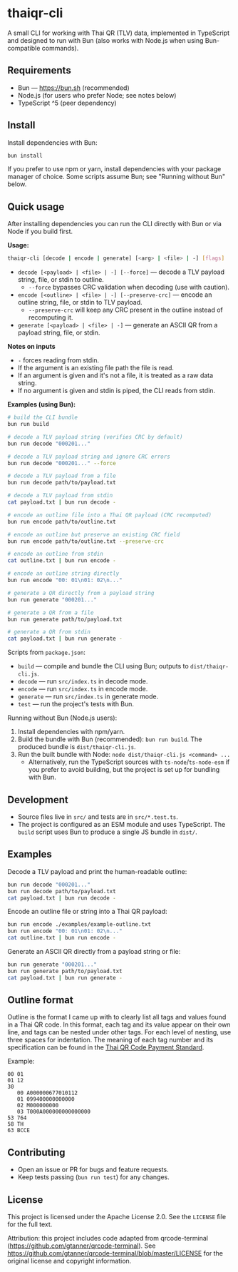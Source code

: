 # thaiqr-cli

A small CLI for working with Thai QR (TLV) data, implemented in TypeScript and designed to run with Bun (also works with Node.js when using Bun-compatible commands).

## Requirements

- Bun — https://bun.sh (recommended)
- Node.js (for users who prefer Node; see notes below)
- TypeScript ^5 (peer dependency)

## Install

Install dependencies with Bun:

```bash
bun install
```

If you prefer to use npm or yarn, install dependencies with your package manager of choice. Some scripts assume Bun; see "Running without Bun" below.

## Quick usage

After installing dependencies you can run the CLI directly with Bun or via Node if you build first.

**Usage:**

```bash
thaiqr-cli [decode | encode | generate] [<arg> | <file> | -] [flags]
```

- `decode [<payload> | <file> | -] [--force]` — decode a TLV payload string, file, or stdin to outline.
  - `--force` bypasses CRC validation when decoding (use with caution).
- `encode [<outline> | <file> | -] [--preserve-crc]` — encode an outline string, file, or stdin to TLV payload.
  - `--preserve-crc` will keep any CRC present in the outline instead of recomputing it.
- `generate [<payload> | <file> | -]` — generate an ASCII QR from a payload string, file, or stdin.

**Notes on inputs**
- `-` forces reading from stdin.
- If the argument is an existing file path the file is read.
- If an argument is given and it's not a file, it is treated as a raw data string.
- If no argument is given and stdin is piped, the CLI reads from stdin.

**Examples (using Bun):**

```bash
# build the CLI bundle
bun run build

# decode a TLV payload string (verifies CRC by default)
bun run decode "000201..."

# decode a TLV payload string and ignore CRC errors
bun run decode "000201..." --force

# decode a TLV payload from a file
bun run decode path/to/payload.txt

# decode a TLV payload from stdin
cat payload.txt | bun run decode -

# encode an outline file into a Thai QR payload (CRC recomputed)
bun run encode path/to/outline.txt

# encode an outline but preserve an existing CRC field
bun run encode path/to/outline.txt --preserve-crc

# encode an outline from stdin
cat outline.txt | bun run encode -

# encode an outline string directly
bun run encode "00: 01\n01: 02\n..."

# generate a QR directly from a payload string
bun run generate "000201..."

# generate a QR from a file
bun run generate path/to/payload.txt

# generate a QR from stdin
cat payload.txt | bun run generate -
```

Scripts from `package.json`:

- `build` — compile and bundle the CLI using Bun; outputs to `dist/thaiqr-cli.js`.
- `decode` — run `src/index.ts` in decode mode.
- `encode` — run `src/index.ts` in encode mode.
- `generate` — run `src/index.ts` in generate mode.
- `test` — run the project's tests with Bun.

Running without Bun (Node.js users):

1. Install dependencies with npm/yarn.
2. Build the bundle with Bun (recommended): `bun run build`. The produced bundle is `dist/thaiqr-cli.js`.
3. Run the built bundle with Node: `node dist/thaiqr-cli.js <command> ...`
   - Alternatively, run the TypeScript sources with `ts-node`/`ts-node-esm` if you prefer to avoid building, but the project is set up for bundling with Bun.

## Development

- Source files live in `src/` and tests are in `src/*.test.ts`.
- The project is configured as an ESM module and uses TypeScript. The `build` script uses Bun to produce a single JS bundle in `dist/`.

## Examples

Decode a TLV payload and print the human-readable outline:

```bash
bun run decode "000201..."
bun run decode path/to/payload.txt
cat payload.txt | bun run decode -
```

Encode an outline file or string into a Thai QR payload:

```bash
bun run encode ./examples/example-outline.txt
bun run encode "00: 01\n01: 02\n..."
cat outline.txt | bun run encode -
```

Generate an ASCII QR directly from a payload string or file:

```bash
bun run generate "000201..."
bun run generate path/to/payload.txt
cat payload.txt | bun run generate -
```

## Outline format

Outline is the format I came up with to clearly list all tags and values found in a Thai QR code. In this format, each tag and its value appear on their own line, and tags can be nested under other tags. For each level of nesting, use three spaces for indentation. The meaning of each tag number and its specification can be found in the [Thai QR Code Payment Standard](https://www.bot.or.th/content/dam/bot/fipcs/documents/FPG/2562/ThaiPDF/25620084.pdf).

Example:
```text
00 01
01 12
30
   00 A000000677010112
   01 099400000000000
   02 M000000000
   03 T000A000000000000000
53 764
58 TH
63 BCCE
```

## Contributing

- Open an issue or PR for bugs and feature requests.
- Keep tests passing (`bun run test`) for any changes.

## License

This project is licensed under the Apache License 2.0. See the
`LICENSE` file for the full text.

Attribution: this project includes code adapted from qrcode-terminal
(https://github.com/gtanner/qrcode-terminal). See
https://github.com/gtanner/qrcode-terminal/blob/master/LICENSE for the
original license and copyright information.
